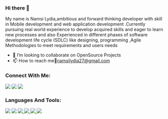 ### Hi there 👋

My name is Namsi Lydia,ambitious and forward thinking developer with skill in Mobile development and web application development .Currently pursuing real world experience to develop acquired skills and eager to learn new processes and also Experienced in different phases of software development life cycle (SDLC) like designing, programming ,Agile Methodologies to meet requirements and users needs


-  👯 I’m looking to collaborate on OpenSource Projects
-   📫 How to reach me:email:namsilydia27@gmail.com

### Connect With Me:
<p align="left"> 
<img src="https://img.icons8.com/color/48/000000/twitter--v2.png"/>
<img src="https://img.icons8.com/color/48/000000/linkedin.png"/>
<img src="https://img.icons8.com/fluency-systems-filled/48/000000/github.png"/>
</p>


###  Languages And Tools:
 <p align="left"> 
    <img src="https://img.icons8.com/fluency/48/000000/android-studio--v2.png"/>
    <img src="https://img.icons8.com/color/48/000000/dart.png"/>
    <a href="https://www.java.com" target="_blank"> <img src="https://img.icons8.com/color/48/000000/java-coffee-cup-logo.png"/> </a>
    <a href="https://developer.mozilla.org/en-US/docs/Web/JavaScript" target="_blank"> <img src="https://img.icons8.com/color/48/000000/javascript.png"/</a> 
    <a href="https://firebase.google.com/" target="_blank"> <img src="https://img.icons8.com/color/48/000000/firebase.png"/> </a> 
    <a href="https://git-scm.com/" target="_blank"> <img src="https://img.icons8.com/color/48/000000/git.png"/> </a> 
</p>

<!--
**namsi-lia/namsi-lia** is a ✨ _special_ ✨ repository because its `README.md` (this file) appears on your GitHub profile.

Here are some ideas to get you started:


- 

-
- 😄 Pronouns: ...

-->
